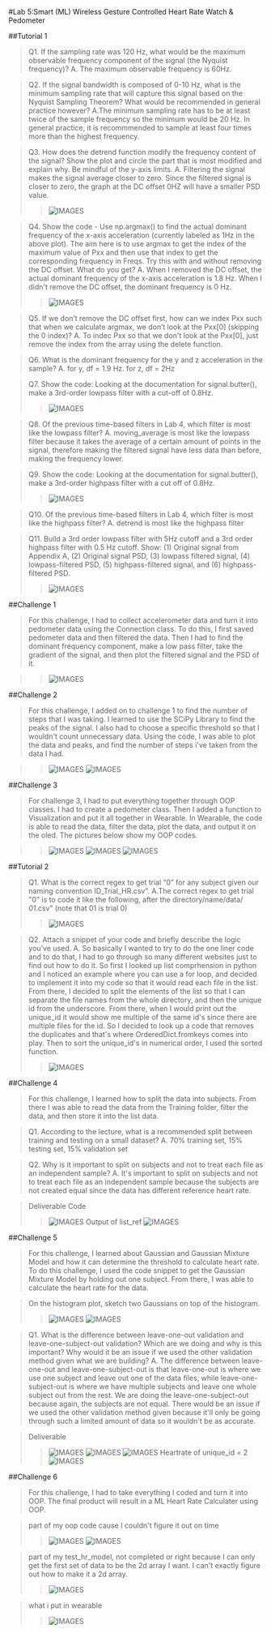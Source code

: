 #Lab 5:Smart (ML) Wireless Gesture Controlled Heart Rate Watch & Pedometer

##Tutorial 1
>Q1. If the sampling rate was 120 Hz, what would be the maximum observable frequency component of the signal (the Nyquist frequency)?
>A. The maximum observable frequency is 60Hz.

>Q2. If the signal bandwidth is composed of 0-10 Hz, what is the minimum sampling rate that will capture this signal based on the Nyquist Sampling Theorem? What would be recommended in general practice however?
>A.The minimum sampling rate has to be at least twice of the sample frequency so the minimum would be 20 Hz. In general practice, it is recommmended to sample at least four times more than the highest frequency.

>Q3. How does the detrend function modify the frequency content of the signal? Show the plot and circle the part that is most modified and explain why. Be mindful of the y-axis limits.
>A. Filtering the signal makes the signal average closer to zero. Since the filtered signal is closer to zero, the graph at the DC offset 0HZ will have a smaller PSD value.
>>![IMAGES](LAB5IMAGES/detrend.JPG)

>Q4. Show the code - Use np.argmax() to find the actual dominant frequency of the x-axis acceleration (currently labeled as 1Hz in the above plot). The aim here is to use argmax to get the index of the maximum value of Pxx and then use that index to get the corresponding frequency in Freqs. Try this with and without removing the DC offset. What do you get?
>A. When I removed the DC offset, the actual dominant frequency of the x-axis acceleration is 1.8 Hz. When I didn't remove the DC offset, the dominant frequency is 0 Hz.
>>![IMAGES](LAB5IMAGES/argmax.png)

>Q5. If we don’t remove the DC offset first, how can we index Pxx such that when we calculate argmax, we don’t look at the Pxx[0] (skipping the 0 index)?
>A. To indec Pxx so that we don't look at the Pxx[0], just remove the index from the array using the delete function.

>Q6. What is the dominant frequency for the y and z acceleration in the sample?
>A. for y, df = 1.9 Hz. for z, df = 2Hz

>Q7. Show the code: Looking at the documentation for signal.butter(), make a 3rd-order lowpass filter with a cut-off of 0.8Hz.
>>![IMAGES](LAB5IMAGES/lowpass.png)

>Q8. Of the previous time-based filters in Lab 4, which filter is most like the lowpass filter?
>A. moving_average is most like the lowpass filter because it takes the average of a certain amount of points in the signal, therefore making the filtered signal have less data than before, making the frequency lower.

>Q9. Show the code: Looking at the documentation for signal.butter(), make a 3rd-order highpass filter with a cut off of 0.8Hz.
>>![IMAGES](LAB5IMAGES/highpass.png)

>Q10. Of the previous time-based filters in Lab 4, which filter is most like the highpass filter?
>A. detrend is most like the highpass filter

>Q11. Build a 3rd order lowpass filter with 5Hz cutoff and a 3rd order highpass filter with 0.5 Hz cutoff. Show: (1) Original signal from Appendix A, (2) Original signal PSD, (3) lowpass filtered signal, (4) lowpass-filtered PSD, (5) highpass-filtered signal, and (6) highpass-filtered PSD.
>>![IMAGES](LAB5IMAGES/tutorial1q11.png)

##Challenge 1
>For this challenge, I had to collect accelerometer data and turn it into pedometer data using the Connection class. To do this, I first saved pedometer data and then filtered the data. Then I had to find the dominant frequency component, make a low pass filter, take the gradient of the signal, and then plot the filtered signal and the PSD of it. 

>>![IMAGES](LAB5IMAGES/challenge1.png)

##Challenge 2
>For this challenge, I added on to challenge 1 to find the number of steps that I was taking. I learned to use the SCiPy Library to find the peaks of the signal. I also had to choose a specific threshold so that I wouldn't count unnecessary data. Using the code, I was able to plot the data and peaks, and find the number of steps i've taken from the data I had.

>>![IMAGES](LAB5IMAGES/challenge2.gif)
>>![IMAGES](LAB5IMAGES/challenge2plot.png)

##Challenge 3
>For challenge 3, I had to put everything together through OOP classes. I had to create a pedometer class. Then I added a function to Visualization and put it all together in Wearable. In Wearable, the code is able to read the data, filter the data, plot the data, and output it on the oled. The pictures below show my OOP codes.

>>![IMAGES](LAB5IMAGES/challenge3oop.png)
>>![IMAGES](LAB5IMAGES/challenge3oop1.png)
>>![IMAGES](LAB5IMAGES/challenge3oop2.png)


##Tutorial 2

>Q1. What is the correct regex to get trial “0” for any subject given our naming convention ID_Trial_HR.csv”. 
>A.The correct regex to get trial "0" is to code it like the following, after the directory/name/data/ *_01_*.csv” (note that 01 is trial 0)
>>![IMAGES](LAB5IMAGES/tutorial2q1.png)

>Q2. Attach a snippet of your code and briefly describe the logic you’ve used.
>A. So basically I wanted to try to do the one liner code and to do that, I had to go through so many different websites just to find out how to do it. So first I looked up list comprhension in python and I noticed an example where you can use a for loop, and decided to implement it into my code so that it would read each file in the list. From there, I decided to split the elements of the list so that I can separate the file names from the whole directory, and then the unique id from the underscore. From there, when I would print out the unique_id it would show me multiple of the same id's since there are multiple files for the id. So I decided to look up a code that removes the duplicates and that's where OrderedDict.fromkeys comes into play. Then to sort the unique_id's in numerical order, I used the sorted function.
>>![IMAGES](LAB5IMAGES/tutorial2q2.png)

##Challenge 4
>For this challenge, I learned how to split the data into subjects. From there I was able to read the data from the Training folder, filter the data, and then store it into the list data.

>Q1. According to the lecture, what is a recommended split between training and testing on a small dataset? 
>A. 70% training set, 15% testing set, 15% validation set

>Q2. Why is it important to split on subjects and not to treat each file as an independent sample?
>A. It's important to split on subjects and not to treat each file as an independent sample because the subjects are not created equal since the data has different reference heart rate.

>Deliverable
>Code
>>![IMAGES](LAB5IMAGES/challenge4code.png)
>Output of list_ref
>>![IMAGES](LAB5IMAGES/challenge4hr.png)

##Challenge 5
>For this challenge, I learned about Gaussian and Gaussian Mixture Model and how it can determine the threshold to calculate heart rate. To do this challenge, I used the code snippet to get the Gaussian Mixture Model by holding out one subject. From there, I was able to calculate the heart rate for the data. 

>On the histogram plot, sketch two Gaussians on top of the histogram. 
>>![IMAGES](LAB5IMAGES/challenge5q1.png)
>>![IMAGES](LAB5IMAGES/gaussian.JPG)

>Q1. What is the difference between leave-one-out validation and leave-one-subject-out validation? Which are we doing and why is this important? Why would it be an issue if we used the other validation method given what we are building? 
>A. The difference between leave-one-out and leave-one-subject-out is that leave-one-out is where we use one subject and leave out one of the data files, while leave-one-subject-out is where we have multiple subjects and leave one whole subject out from the rest. We are doing the leave-one-subject-out because again, the subjects are not equal. There would be an issue if we used the other validation method given because it'll only be going through such a limited amount of data so it wouldn't be as accurate.

>Deliverable
>>![IMAGES](LAB5IMAGES/challenge5code.png)
>>![IMAGES](LAB5IMAGES/gmmg.png)
>>![IMAGES](LAB5IMAGES/histogram.png)
>Heartrate of unique_id = 2
>>![IMAGES](LAB5IMAGES/hroutput.png)

##Challenge 6
>For this challenge, I had to take everything I coded and turn it into OOP. The final product will result in a ML Heart Rate Calculater using OOP.

>part of my oop code cause I couldn't figure it out on time
>>![IMAGES](LAB5IMAGES/c6code.png)
>>![IMAGES](LAB5IMAGES/c6code1.png)

>part of my test_hr_model, not completed or right because I can only get the first set of data to be the 2d array I want. I can't exactly figure out how to make it a 2d array.
>>![IMAGES](LAB5IMAGES/c6code2.png)

>what i put in wearable
>>![IMAGES](LAB5IMAGES/wearable.png)
